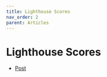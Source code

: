 ```yaml
---
title: Lighthouse Scores
nav_order: 2
parent: Articles
---
```


# Lighthouse Scores

- [Post](https://www.linkedin.com/posts/yangshun_frontend-performance-webdevelopment-activity-7201088182744981505-JeWo?utm_source=share&utm_medium=member_desktop&rcm=ACoAADlE-0sBYc5lawGP2e5LfCS29awVuufoDVk)
